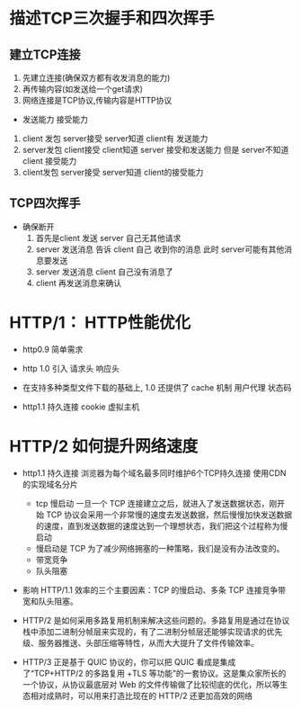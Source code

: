 # 描述TCP三次握手和四次挥手
 ## 建立TCP连接
 1. 先建立连接(确保双方都有收发消息的能力)
 2. 再传输内容(如发送给一个get请求)
 3. 网络连接是TCP协议,传输内容是HTTP协议

 * 发送能力 接受能力
 1. client 发包 server接受     server知道 client有 发送能力
 2. server发包  client接受     client知道 server 接受和发送能力  但是 server不知道 client 接受能力
 3. client发包  server接受     server知道 client的接受能力


 ## TCP四次挥手
 * 确保断开 
   1. 首先是client 发送 server 自己无其他请求
   2. server 发送消息  告诉 client 自己 收到你的消息  此时 server可能有其他消息要发送
   3. server 发送消息 client 自己没有消息了
   4. client 再发送消息来确认



 # HTTP/1： HTTP性能优化  
 * http0.9 简单需求
 * http 1.0 引入 请求头 响应头
 * 在支持多种类型文件下载的基础上, 1.0 还提供了 cache 机制 用户代理 状态码


 * http1.1 持久连接  cookie 虚拟主机


# HTTP/2 如何提升网络速度

* http1.1   持久连接 浏览器为每个域名最多同时维护6个TCP持久连接   使用CDN的实现域名分片
  * tcp 慢启动  一旦一个 TCP 连接建立之后，就进入了发送数据状态，刚开始 TCP 协议会采用一个非常慢的速度去发送数据，然后慢慢加快发送数据的速度，直到发送数据的速度达到一个理想状态，我们把这个过程称为慢启动
  * 慢启动是 TCP 为了减少网络拥塞的一种策略，我们是没有办法改变的。
  * 带宽竞争
  * 队头阻塞

* 影响 HTTP/1.1 效率的三个主要因素：TCP 的慢启动、多条 TCP 连接竞争带宽和队头阻塞。

* HTTP/2 是如何采用多路复用机制来解决这些问题的。多路复用是通过在协议栈中添加二进制分帧层来实现的，有了二进制分帧层还能够实现请求的优先级、服务器推送、头部压缩等特性，从而大大提升了文件传输效率。

* HTTP/3 正是基于 QUIC 协议的，你可以把 QUIC 看成是集成了“TCP+HTTP/2 的多路复用 +TLS 等功能”的一套协议。这是集众家所长的一个协议，从协议最底层对 Web 的文件传输做了比较彻底的优化，所以等生态相对成熟时，可以用来打造比现在的 HTTP/2 还更加高效的网络